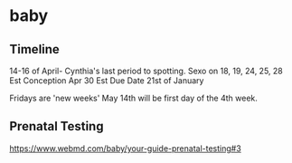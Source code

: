 # baby

## Timeline
14-16 of April- Cynthia's last period to spotting.
Sexo on 18, 19, 24, 25, 28
Est Conception Apr 30
Est Due Date 21st of January

Fridays are 'new weeks'
May 14th will be first day of the 4th week.

## Prenatal Testing
https://www.webmd.com/baby/your-guide-prenatal-testing#3
